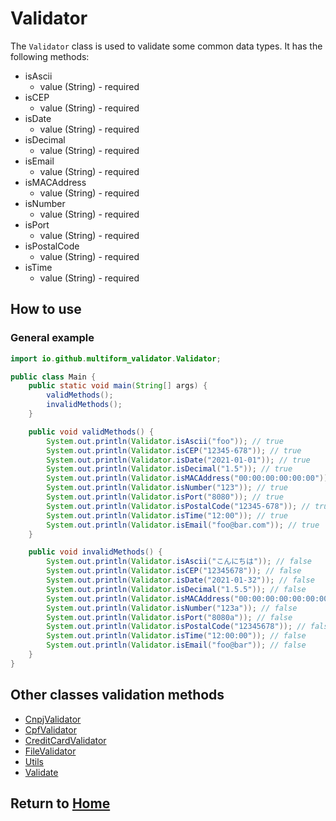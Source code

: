 # Validator

The `Validator` class is used to validate some common data types. It has the following methods:

- isAscii
    - value (String) - required
- isCEP
    - value (String) - required
- isDate
    - value (String) - required
- isDecimal
    - value (String) - required
- isEmail
    - value (String) - required
- isMACAddress
    - value (String) - required
- isNumber
    - value (String) - required
- isPort
    - value (String) - required
- isPostalCode
    - value (String) - required
- isTime
    - value (String) - required

## How to use

### General example

```java
import io.github.multiform_validator.Validator;

public class Main {
    public static void main(String[] args) {
        validMethods();
        invalidMethods();
    }

    public void validMethods() {
        System.out.println(Validator.isAscii("foo")); // true
        System.out.println(Validator.isCEP("12345-678")); // true
        System.out.println(Validator.isDate("2021-01-01")); // true
        System.out.println(Validator.isDecimal("1.5")); // true
        System.out.println(Validator.isMACAddress("00:00:00:00:00:00")); // true
        System.out.println(Validator.isNumber("123")); // true
        System.out.println(Validator.isPort("8080")); // true
        System.out.println(Validator.isPostalCode("12345-678")); // true
        System.out.println(Validator.isTime("12:00")); // true
        System.out.println(Validator.isEmail("foo@bar.com")); // true
    }

    public void invalidMethods() {
        System.out.println(Validator.isAscii("こんにちは")); // false
        System.out.println(Validator.isCEP("12345678")); // false
        System.out.println(Validator.isDate("2021-01-32")); // false
        System.out.println(Validator.isDecimal("1.5.5")); // false
        System.out.println(Validator.isMACAddress("00:00:00:00:00:00:00")); // false
        System.out.println(Validator.isNumber("123a")); // false
        System.out.println(Validator.isPort("8080a")); // false
        System.out.println(Validator.isPostalCode("12345678")); // false
        System.out.println(Validator.isTime("12:00:00")); // false
        System.out.println(Validator.isEmail("foo@bar")); // false
    }
}
```

## Other classes validation methods

- [CnpjValidator](https://multiform-validator.github.io/java/classes/CnpjValidator)
- [CpfValidator](https://multiform-validator.github.io/java/classes/CpfValidator)
- [CreditCardValidator](https://multiform-validator.github.io/java/classes/CreditCardValidator)
- [FileValidator](https://multiform-validator.github.io/java/classes/FileValidator)
- [Utils](https://multiform-validator.github.io/java/classes/Utils)
- [Validate](https://multiform-validator.github.io/java/classes/Validate)

## Return to [Home](https://multiform-validator.github.io/java/)
